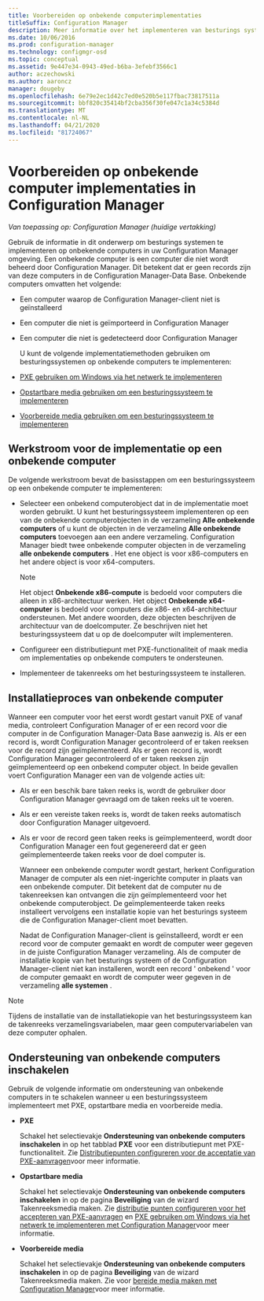 ```yaml
---
title: Voorbereiden op onbekende computerimplementaties
titleSuffix: Configuration Manager
description: Meer informatie over het implementeren van besturings systemen op computers die niet worden beheerd door Configuration Manager in uw Configuration Manager omgeving.
ms.date: 10/06/2016
ms.prod: configuration-manager
ms.technology: configmgr-osd
ms.topic: conceptual
ms.assetid: 9e447e34-0943-49ed-b6ba-3efebf3566c1
author: aczechowski
ms.author: aaroncz
manager: dougeby
ms.openlocfilehash: 6e79e2ec1d42c7ed0e520b5e117fbac73817511a
ms.sourcegitcommit: bbf820c35414bf2cba356f30fe047c1a34c5384d
ms.translationtype: MT
ms.contentlocale: nl-NL
ms.lasthandoff: 04/21/2020
ms.locfileid: "81724067"
---
```

# <a name="prepare-for-unknown-computer-deployments-in-configuration-manager"></a>Voorbereiden op onbekende computer implementaties in Configuration Manager

*Van toepassing op: Configuration Manager (huidige vertakking)*

Gebruik de informatie in dit onderwerp om besturings systemen te implementeren op onbekende computers in uw Configuration Manager omgeving. Een onbekende computer is een computer die niet wordt beheerd door Configuration Manager. Dit betekent dat er geen records zijn van deze computers in de Configuration Manager-Data Base. Onbekende computers omvatten het volgende:  

- Een computer waarop de Configuration Manager-client niet is geïnstalleerd  

- Een computer die niet is geïmporteerd in Configuration Manager  

- Een computer die niet is gedetecteerd door Configuration Manager  

  U kunt de volgende implementatiemethoden gebruiken om besturingssystemen op onbekende computers te implementeren:  

- [PXE gebruiken om Windows via het netwerk te implementeren](../deploy-use/use-pxe-to-deploy-windows-over-the-network.md)  

- [Opstartbare media gebruiken om een besturingssysteem te implementeren](../deploy-use/create-bootable-media.md)  

- [Voorbereide media gebruiken om een besturingssysteem te implementeren](../deploy-use/create-prestaged-media.md)  

## <a name="unknown-computer-deployment-workflow"></a>Werkstroom voor de implementatie op een onbekende computer  
 De volgende werkstroom bevat de basisstappen om een besturingssysteem op een onbekende computer te implementeren:  

-   Selecteer een onbekend computerobject dat in de implementatie moet worden gebruikt. U kunt het besturingssysteem implementeren op een van de onbekende computerobjecten in de verzameling **Alle onbekende computers** of u kunt de objecten in de verzameling **Alle onbekende computers** toevoegen aan een andere verzameling. Configuration Manager biedt twee onbekende computer objecten in de verzameling **alle onbekende computers** . Het ene object is voor x86-computers en het andere object is voor x64-computers.  

    > [!NOTE]  
    >  Het object **Onbekende x86-compute** is bedoeld voor computers die alleen in x86-architectuur werken. Het object **Onbekende x64-computer** is bedoeld voor computers die x86- en x64-architectuur ondersteunen. Met andere woorden, deze objecten beschrijven de architectuur van de doelcomputer. Ze beschrijven niet het besturingssysteem dat u op de doelcomputer wilt implementeren.  

-   Configureer een distributiepunt met PXE-functionaliteit of maak media om implementaties op onbekende computers te ondersteunen.  

-   Implementeer de takenreeks om het besturingssysteem te installeren.  

## <a name="unknown-computer-installation-process"></a>Installatieproces van onbekende computer  
 Wanneer een computer voor het eerst wordt gestart vanuit PXE of vanaf media, controleert Configuration Manager of er een record voor die computer in de Configuration Manager-Data Base aanwezig is. Als er een record is, wordt Configuration Manager gecontroleerd of er taken reeksen voor de record zijn geïmplementeerd. Als er geen record is, wordt Configuration Manager gecontroleerd of er taken reeksen zijn geïmplementeerd op een onbekend computer object. In beide gevallen voert Configuration Manager een van de volgende acties uit:  

- Als er een beschik bare taken reeks is, wordt de gebruiker door Configuration Manager gevraagd om de taken reeks uit te voeren.  

- Als er een vereiste taken reeks is, wordt de taken reeks automatisch door Configuration Manager uitgevoerd.  

- Als er voor de record geen taken reeks is geïmplementeerd, wordt door Configuration Manager een fout gegenereerd dat er geen geïmplementeerde taken reeks voor de doel computer is.  

  Wanneer een onbekende computer wordt gestart, herkent Configuration Manager de computer als een niet-ingerichte computer in plaats van een onbekende computer. Dit betekent dat de computer nu de takenreeksen kan ontvangen die zijn geïmplementeerd voor het onbekende computerobject. De geïmplementeerde taken reeks installeert vervolgens een installatie kopie van het besturings systeem die de Configuration Manager-client moet bevatten.  

  Nadat de Configuration Manager-client is geïnstalleerd, wordt er een record voor de computer gemaakt en wordt de computer weer gegeven in de juiste Configuration Manager verzameling. Als de computer de installatie kopie van het besturings systeem of de Configuration Manager-client niet kan installeren, wordt een record ' onbekend ' voor de computer gemaakt en wordt de computer weer gegeven in de verzameling **alle systemen** .  

> [!NOTE]  
>  Tijdens de installatie van de installatiekopie van het besturingssysteem kan de takenreeks verzamelingsvariabelen, maar geen computervariabelen van deze computer ophalen.  

##  <a name="enabling-unknown-computer-support"></a><a name="BKMK_EnablingUnknown"></a> Ondersteuning van onbekende computers inschakelen  
 Gebruik de volgende informatie om ondersteuning van onbekende computers in te schakelen wanneer u een besturingssysteem implementeert met PXE, opstartbare media en voorbereide media.  

-   **PXE**  

     Schakel het selectievakje **Ondersteuning van onbekende computers inschakelen** in op het tabblad **PXE** voor een distributiepunt met PXE-functionaliteit. Zie [Distributiepunten configureren voor de acceptatie van PXE-aanvragen](prepare-site-system-roles-for-operating-system-deployments.md#BKMK_PXEDistributionPoint)voor meer informatie.  

-   **Opstartbare media**  

     Schakel het selectievakje **Ondersteuning van onbekende computers inschakelen** in op de pagina **Beveiliging** van de wizard Takenreeksmedia maken. Zie [distributie punten configureren voor het accepteren van PXE-aanvragen](prepare-site-system-roles-for-operating-system-deployments.md#BKMK_PXEDistributionPoint) en [PXE gebruiken om Windows via het netwerk te implementeren met Configuration Manager](../deploy-use/use-pxe-to-deploy-windows-over-the-network.md)voor meer informatie.  

-   **Voorbereide media**  

     Schakel het selectievakje **Ondersteuning van onbekende computers inschakelen** in op de pagina **Beveiliging** van de wizard Takenreeksmedia maken. Zie voor [bereide media maken met Configuration Manager](../deploy-use/create-prestaged-media.md)voor meer informatie.  
